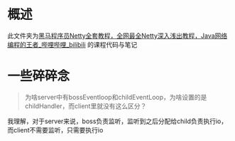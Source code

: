 # 概述

此文件夹为[黑马程序员Netty全套教程，全网最全Netty深入浅出教程，Java网络编程的王者_哔哩哔哩_bilibili](https://www.bilibili.com/video/BV1py4y1E7oA?p=4&spm_id_from=pageDriver) 的课程代码与笔记



# 一些碎碎念

> 为啥server中有bossEventloop和childEventLoop，为啥设置的是childHandler，而client里就没有这么区分？

我理解，对于server来说，boss负责监听，监听到之后分配给child负责执行io，而client不需要监听，只需要执行io